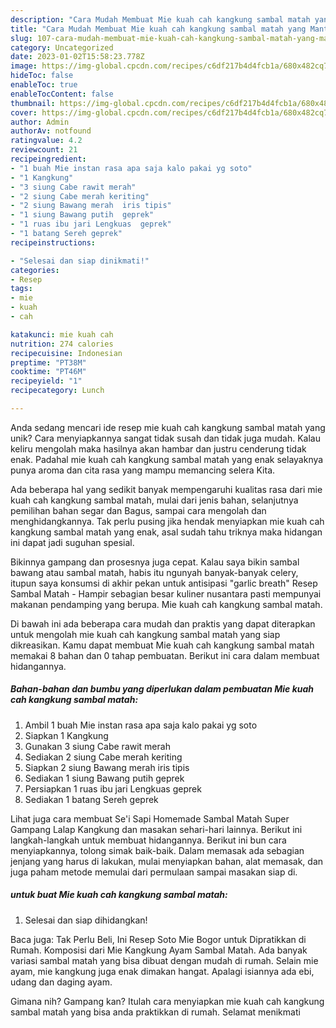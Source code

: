```yaml
---
description: "Cara Mudah Membuat Mie kuah cah kangkung sambal matah yang Mantap"
title: "Cara Mudah Membuat Mie kuah cah kangkung sambal matah yang Mantap"
slug: 107-cara-mudah-membuat-mie-kuah-cah-kangkung-sambal-matah-yang-mantap
category: Uncategorized
date: 2023-01-02T15:58:23.778Z
image: https://img-global.cpcdn.com/recipes/c6df217b4d4fcb1a/680x482cq70/mie-kuah-cah-kangkung-sambal-matah-foto-resep-utama.jpg
hideToc: false
enableToc: true
enableTocContent: false
thumbnail: https://img-global.cpcdn.com/recipes/c6df217b4d4fcb1a/680x482cq70/mie-kuah-cah-kangkung-sambal-matah-foto-resep-utama.jpg
cover: https://img-global.cpcdn.com/recipes/c6df217b4d4fcb1a/680x482cq70/mie-kuah-cah-kangkung-sambal-matah-foto-resep-utama.jpg
author: Admin
authorAv: notfound
ratingvalue: 4.2
reviewcount: 21
recipeingredient:
- "1 buah Mie instan rasa apa saja kalo pakai yg soto"
- "1 Kangkung"
- "3 siung Cabe rawit merah"
- "2 siung Cabe merah keriting"
- "2 siung Bawang merah  iris tipis"
- "1 siung Bawang putih  geprek"
- "1 ruas ibu jari Lengkuas  geprek"
- "1 batang Sereh geprek"
recipeinstructions:

- "Selesai dan siap dinikmati!"
categories:
- Resep
tags:
- mie
- kuah
- cah

katakunci: mie kuah cah 
nutrition: 274 calories
recipecuisine: Indonesian
preptime: "PT38M"
cooktime: "PT46M"
recipeyield: "1"
recipecategory: Lunch

---
```





Anda sedang mencari ide resep mie kuah cah kangkung sambal matah yang unik? Cara menyiapkannya sangat tidak susah dan tidak juga mudah. Kalau keliru mengolah maka hasilnya akan hambar dan justru cenderung tidak enak. Padahal mie kuah cah kangkung sambal matah yang enak selayaknya punya aroma dan cita rasa yang mampu memancing selera Kita.





Ada beberapa hal yang sedikit banyak mempengaruhi kualitas rasa dari mie kuah cah kangkung sambal matah, mulai dari jenis bahan, selanjutnya pemilihan bahan segar dan Bagus, sampai cara mengolah dan menghidangkannya. Tak perlu pusing jika hendak menyiapkan mie kuah cah kangkung sambal matah yang enak,      asal sudah tahu triknya maka hidangan ini dapat jadi suguhan spesial.














Bikinnya gampang dan prosesnya juga cepat. Kalau saya bikin sambal bawang atau sambal matah, habis itu ngunyah banyak-banyak celery, itupun saya konsumsi di akhir pekan untuk antisipasi &#34;garlic breath&#34; Resep Sambal Matah - Hampir sebagian besar kuliner nusantara pasti mempunyai makanan pendamping yang berupa. Mie kuah cah kangkung sambal matah.






Di bawah ini ada beberapa cara mudah dan praktis yang dapat diterapkan untuk mengolah mie kuah cah kangkung sambal matah yang siap dikreasikan. Kamu dapat membuat Mie kuah cah kangkung sambal matah memakai 8 bahan dan 0 tahap pembuatan. Berikut ini cara dalam membuat hidangannya.

<!--inarticleads1-->

##### Bahan-bahan dan bumbu yang diperlukan dalam pembuatan Mie kuah cah kangkung sambal matah:

1. Ambil 1 buah Mie instan rasa apa saja kalo pakai yg soto
1. Siapkan 1 Kangkung
1. Gunakan 3 siung Cabe rawit merah
1. Sediakan 2 siung Cabe merah keriting
1. Siapkan 2 siung Bawang merah  iris tipis
1. Sediakan 1 siung Bawang putih  geprek
1. Persiapkan 1 ruas ibu jari Lengkuas  geprek
1. Sediakan 1 batang Sereh geprek


Lihat juga cara membuat Se&#39;i Sapi Homemade Sambal Matah Super Gampang Lalap Kangkung dan masakan sehari-hari lainnya. Berikut ini langkah-langkah untuk membuat hidangannya. Berikut ini bun cara menyiapkannya, tolong simak baik-baik. Dalam memasak ada sebagian jenjang yang harus di lakukan, mulai menyiapkan bahan, alat memasak, dan juga paham metode memulai dari permulaan sampai masakan siap di. 

<!--inarticleads2-->

#####  untuk buat Mie kuah cah kangkung sambal matah:


1. Selesai dan siap dihidangkan!

Baca juga: Tak Perlu Beli, Ini Resep Soto Mie Bogor untuk Dipratikkan di Rumah. Komposisi dari Mie Kangkung Ayam Sambal Matah. Ada banyak variasi sambal matah yang bisa dibuat dengan mudah di rumah. Selain mie ayam, mie kangkung juga enak dimakan hangat. Apalagi isiannya ada ebi, udang dan daging ayam. 

Gimana nih? Gampang kan? Itulah cara menyiapkan mie kuah cah kangkung sambal matah yang bisa anda praktikkan di rumah. Selamat menikmati

